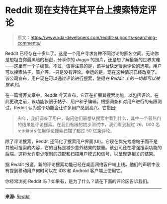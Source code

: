 # Reddit 现在支持在其平台上搜索特定评论

> 原文：<https://www.xda-developers.com/reddit-supports-searching-comments/>

Reddit 已经存在十多年了。这是一个用户寻求各种不同讨论的匿名空间。无论你是想坦白你最黑暗的秘密，分享你的 *doggo* 的照片，还是想了解最新的世界灾难——这里有一个子编辑。不过，值得注意的是，该平台缺乏搜索评论的选项。用户可以搜索帖子、简介等。-只是没有评论。幸运的是，现在这种情况已经改变了。该公司宣布，用户现在可以通过评论进行搜索，使得*在 Reddit 上的一切都可以被搜索到*。

在一篇博客文章中，Reddit 今天宣布，它正在扩展其搜索功能，以包括评论。在此更改之前，该功能仅限于帖子、用户和子编辑。根据调查和对用户进行的有限测试，Reddit 认为这个功能会让许多用户感到高兴。它指出:

> 去年，我们调查了用户，询问他们最想从搜索中看到什么，其中一个最热门的结果是评论搜索。在我们有限的初步测试中，我们看到超过 26，000 名 redditors 使用评论搜索扫描了超过 50 亿条评论。

除了评论搜索，Reddit 还简化了搜索用户界面(UI)。它现在优先考虑帖子而不是其他可搜索的内容，它的目标是减少意外结果的数量。该公司还在增强搜索功能的后端。这将允许更少限制的匹配和扫描用户模式和信号，以呈现更相关的结果。

据 Reddit 报道，新的评论搜索功能已经在桌面网络客户端上线。他们的声明中没有提到移动用户何时可以在 iOS 和 Android 客户端上使用它。

你经常浏览 Reddit 吗？如果有，是为了什么？请在下面的评论区告诉我们。

* * *

**来源:** [*Reddit*](https://www.redditinc.com/blog/new-on-reddit-comment-search-improved-search-results-relevance-updated-search-design)
